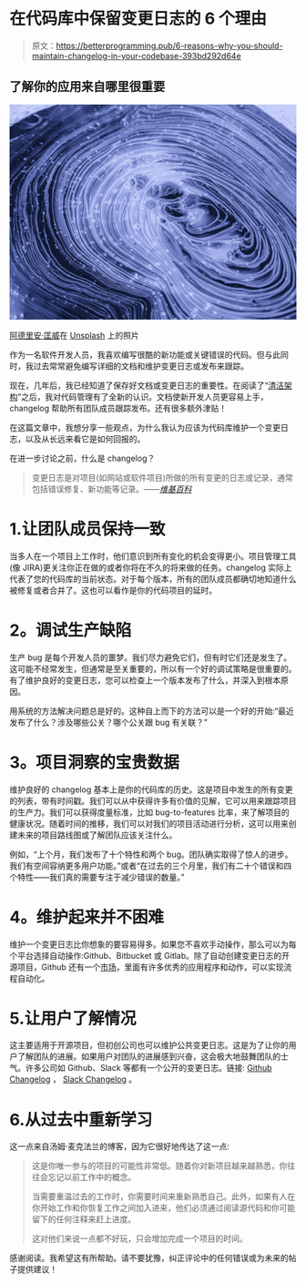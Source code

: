 # 在代码库中保留变更日志的 6 个理由

> 原文：<https://betterprogramming.pub/6-reasons-why-you-should-maintain-changelog-in-your-codebase-393bd292d64e>

## 了解你的应用来自哪里很重要

![](img/76dec5091343c1a6a3344dfe195fc516.png)

[阿德里安·匡威](https://unsplash.com/@lurm?utm_source=unsplash&utm_medium=referral&utm_content=creditCopyText)在 [Unsplash](https://unsplash.com/s/photos/science?utm_source=unsplash&utm_medium=referral&utm_content=creditCopyText) 上的照片

作为一名软件开发人员，我喜欢编写很酷的新功能或关键错误的代码。但与此同时，我过去常常避免编写详细的文档和维护变更日志或发布来跟踪。

现在，几年后，我已经知道了保存好文档或变更日志的重要性。在阅读了“[清洁架构](https://www.goodreads.com/book/show/18043011-clean-architecture)”之后，我对代码管理有了全新的认识。文档使新开发人员更容易上手，changelog 帮助所有团队成员跟踪发布。还有很多额外津贴！

在这篇文章中，我想分享一些观点，为什么我认为应该为代码库维护一个变更日志，以及从长远来看它是如何回报的。

在进一步讨论之前，什么是 changelog？

> 变更日志是对项目(如网站或软件项目)所做的所有变更的日志或记录，通常包括错误修复、新功能等记录。——[*维基百科*](https://en.wikipedia.org/wiki/Changelog)

# 1.让团队成员保持一致

当多人在一个项目上工作时，他们意识到所有变化的机会变得更小。项目管理工具(像 JIRA)更关注你正在做的或者你将在不久的将来做的任务。changelog 实际上代表了您的代码库的当前状态。对于每个版本，所有的团队成员都确切地知道什么被修复或者合并了。这也可以看作是你的代码项目的延时。

# **2。调试生产缺陷**

生产 bug 是每个开发人员的噩梦。我们尽力避免它们，但有时它们还是发生了。这可能不经常发生，但通常是至关重要的，所以有一个好的调试策略是很重要的。有了维护良好的变更日志，您可以检查上一个版本发布了什么，并深入到根本原因。

用系统的方法解决问题总是好的。这种自上而下的方法可以是一个好的开始:“最近发布了什么？涉及哪些公关？哪个公关跟 bug 有关联？”

# **3。项目洞察的宝贵数据**

维护良好的 changelog 基本上是你的代码库的历史。这是项目中发生的所有变更的列表，带有时间戳。我们可以从中获得许多有价值的见解，它可以用来跟踪项目的生产力。我们可以获得度量标准，比如 bug-to-features 比率，来了解项目的健康状况。随着时间的推移，我们可以对我们的项目活动进行分析，这可以用来创建未来的项目路线图或了解团队应该关注什么。

例如，“上个月，我们发布了十个特性和两个 bug。团队确实取得了惊人的进步。我们有空间容纳更多用户功能。”或者“在过去的三个月里，我们有二十个错误和四个特性——我们真的需要专注于减少错误的数量。”

# **4。维护起来并不困难**

维护一个变更日志比你想象的要容易得多。如果您不喜欢手动操作，那么可以为每个平台选择自动操作:Github、Bitbucket 或 Gitlab。除了自动创建变更日志的开源项目，Github 还有一个[市场](https://github.com/marketplace)，里面有许多优秀的应用程序和动作，可以实现流程自动化。

# 5.让用户了解情况

这主要适用于开源项目，但初创公司也可以维护公共变更日志。这是为了让你的用户了解团队的进展。如果用户对团队的进展感到兴奋，这会极大地鼓舞团队的士气。许多公司如 Github、Slack 等都有一个公开的变更日志。链接: [Github Changelog](https://github.blog/changelog/) ， [Slack Changelog](https://api.slack.com/changelog) 。

# 6.从过去中重新学习

这一点来自汤姆·麦克法兰的博客，因为它很好地传达了这一点:

> 这是你唯一参与的项目的可能性非常低。随着你对新项目越来越熟悉，你往往会忘记以前工作中的概念。
> 
> 当需要重温过去的工作时，你需要时间来重新熟悉自己。此外，如果有人在你开始工作和你恢复工作之间加入进来，他们必须通过阅读源代码和你可能留下的任何注释来赶上进度。
> 
> 这对他们来说一点都不好玩，只会增加完成一个项目的时间。

感谢阅读。我希望这有所帮助。请不要犹豫，纠正评论中的任何错误或为未来的帖子提供建议！